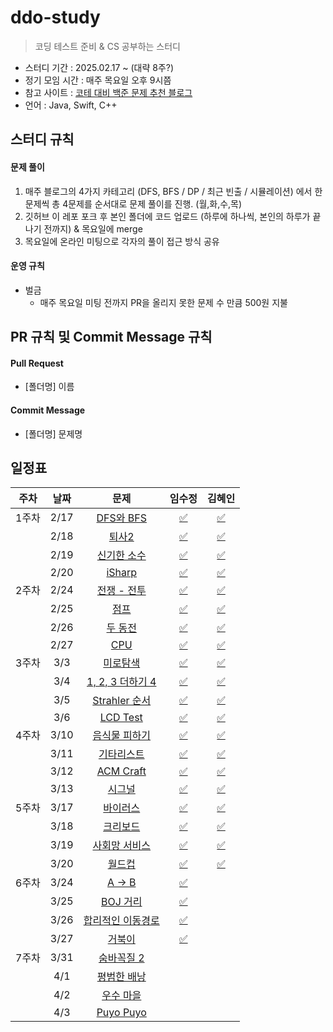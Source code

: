# ddo-study

> 코딩 테스트 준비 & CS 공부하는 스터디

- 스터디 기간 : 2025.02.17 ~ (대략 8주?)
- 정기 모임 시간 : 매주 목요일 오후 9시쯤
- 참고 사이트 : [코테 대비 백준 문제 추천 블로그](https://covenant.tistory.com/224)
- 언어 : Java, Swift, C++

## 스터디 규칙

#### 문제 풀이

1. 매주 블로그의 4가지 카테고리 (DFS, BFS / DP / 최근 빈출 / 시뮬레이션) 에서 한문제씩 총 4문제를 순서대로 문제 풀이를 진행. (월,화,수,목)
2. 깃허브 이 레포 포크 후 본인 폴더에 코드 업로드 (하루에 하나씩, 본인의 하루가 끝나기 전까지) & 목요일에 merge
3. 목요일에 온라인 미팅으로 각자의 풀이 접근 방식 공유

#### 운영 규칙

- 벌금
  - 매주 목요일 미팅 전까지 PR을 올리지 못한 문제 수 만큼 500원 지불

## PR 규칙 및 Commit Message 규칙

#### Pull Request

- [폴더명] 이름

#### Commit Message

- [폴더명] 문제명

## 일정표

| **주차** | **날짜** |                      **문제**                       |                                  **임수정**                                  |                                      **김혜인**                                       |
| :------: | :------: | :-------------------------------------------------: | :--------------------------------------------------------------------------: |:----------------------------------------------------------------------------------:|
|  1주차   |   2/17   |  [DFS와 BFS](https://www.acmicpc.net/problem/1260)  | [✅](https://github.com/sio2whocodes/DDO-study/blob/main/sujeong/1260.swift) |    [✅](https://github.com/sio2whocodes/DDO-study/blob/main/hyein/BJ_1260.java)     |
|          |   2/18   |   [퇴사2](https://www.acmicpc.net/problem/15486)    | [✅](https://github.com/sio2whocodes/DDO-study/blob/main/sujeong/15486.swift) |    [✅](https://github.com/sio2whocodes/DDO-study/blob/main/hyein/BJ_15486.java)    |
|          |   2/19   | [신기한 소수](https://www.acmicpc.net/problem/2023) | [✅](https://github.com/sio2whocodes/DDO-study/blob/main/sujeong/2023.swift) |    [✅](https://github.com/sio2whocodes/DDO-study/blob/main/hyein/BJ_2023.java)     |
|          |   2/20   |   [iSharp](https://www.acmicpc.net/problem/3568)    | [✅](https://github.com/sio2whocodes/DDO-study/blob/main/sujeong/3568.swift) |    [✅](https://github.com/sio2whocodes/DDO-study/blob/main/hyein/BJ_3568.java)     |
|  2주차   |   2/24   |  [전쟁 - 전투](https://www.acmicpc.net/problem/1303)  | [✅](https://github.com/sio2whocodes/DDO-study/blob/main/sujeong/1303.swift) |    [✅](https://github.com/sio2whocodes/DDO-study/blob/main/hyein/BJ_1303.java)     |
|          |   2/25   |   [점프](https://www.acmicpc.net/problem/1890)    | [✅](https://github.com/sio2whocodes/DDO-study/blob/main/sujeong/1890.swift) |    [✅](https://github.com/sio2whocodes/DDO-study/blob/main/hyein/BJ_1890.java)     |
|          |   2/26   | [두 동전](https://www.acmicpc.net/problem/16197) | [✅](https://github.com/sio2whocodes/DDO-study/blob/main/sujeong/16197.swift) |    [✅](https://github.com/sio2whocodes/DDO-study/blob/main/hyein/BJ_16197.java)    |
|          |   2/27   |   [CPU](https://www.acmicpc.net/problem/16506)    | [✅](https://github.com/sio2whocodes/DDO-study/blob/main/sujeong/16506.swift) |    [✅](https://github.com/sio2whocodes/DDO-study/blob/main/hyein/BJ_16506.java)    |
|  3주차   |   3/3   |  [미로탐색](https://www.acmicpc.net/problem/2178)  | [✅](https://github.com/sio2whocodes/DDO-study/blob/main/sujeong/2178.swift) |      [✅](https://github.com/sio2whocodes/DDO-study/blob/main/hyein/BJ_2178.java)       |
|          |   3/4   |   [1, 2, 3 더하기 4](https://www.acmicpc.net/problem/15989)    | [✅](https://github.com/sio2whocodes/DDO-study/blob/main/sujeong/15989.swift) |    [✅](https://github.com/sio2whocodes/DDO-study/blob/main/hyein/BJ_15989.java)    |
|          |   3/5   | [Strahler 순서](https://www.acmicpc.net/problem/9470) | [✅](https://github.com/sio2whocodes/DDO-study/blob/main/sujeong/9470.swift) |    [✅](https://github.com/sio2whocodes/DDO-study/blob/main/hyein/BJ_9470.java)     |
|          |   3/6   |   [LCD Test](https://www.acmicpc.net/problem/2290)    | [✅](https://github.com/sio2whocodes/DDO-study/blob/main/sujeong/2290.swift) |    [✅](https://github.com/sio2whocodes/DDO-study/blob/main/hyein/BJ_2290.java)     |
|  4주차   |   3/10  |  [음식물 피하기](https://www.acmicpc.net/problem/1743)  | [✅](https://sio2whocode.tistory.com/286) |    [✅](https://github.com/sio2whocodes/DDO-study/blob/main/hyein/BJ_1743.java)     |
|          |   3/11  |   [기타리스트](https://www.acmicpc.net/problem/1495) | [✅](https://sio2whocode.tistory.com/290) |    [✅](https://github.com/sio2whocodes/DDO-study/blob/main/hyein/BJ_1495.java)     |
|          |   3/12  | [ACM Craft](https://www.acmicpc.net/problem/1005) | [✅](https://sio2whocode.tistory.com/291) |    [✅](https://github.com/sio2whocodes/DDO-study/blob/main/hyein/BJ_1005.java)     |
|          |   3/13  |   [시그널](https://www.acmicpc.net/problem/16113)  | [✅](https://sio2whocode.tistory.com/292) |    [✅](https://github.com/sio2whocodes/DDO-study/blob/main/hyein/BJ_16113.java)    |
|  5주차   |   3/17  |  [바이러스](https://www.acmicpc.net/problem/2606)  | [✅](https://github.com/sio2whocodes/DDO-study/blob/main/sujeong/2606.swift) | [✅](https://github.com/sio2whocodes/DDO-study/blob/main/hyein/week5/BJ_2606.java)  |
|          |   3/18  |   [크리보드](https://www.acmicpc.net/problem/11058) | [✅](https://github.com/sio2whocodes/DDO-study/blob/main/sujeong/11058.swift) | [✅](https://github.com/sio2whocodes/DDO-study/blob/main/hyein/week5/BJ_11058.java) |
|          |   3/19  | [사회망 서비스](https://www.acmicpc.net/problem/2533) | [✅](https://github.com/sio2whocodes/DDO-study/blob/main/sujeong/2533.swift) | [✅](https://github.com/sio2whocodes/DDO-study/blob/main/hyein/week5/BJ_2533.java)  |
|          |   3/20  |   [월드컵](https://www.acmicpc.net/problem/6987)  | [✅](https://github.com/sio2whocodes/DDO-study/blob/main/sujeong/6987.swift) | [✅](https://github.com/sio2whocodes/DDO-study/blob/main/hyein/week5/BJ_6987.java)  |
|  6주차   |   3/24  |  [A -> B](https://www.acmicpc.net/problem/16953)  | [✅](https://github.com/sio2whocodes/DDO-study/blob/main/sujeong/16953.swift) |                                                                                    |
|          |   3/25  |   [BOJ 거리](https://www.acmicpc.net/problem/12026) | [✅](https://github.com/sio2whocodes/DDO-study/blob/main/sujeong/12026.swift) |                                                                                    |
|          |   3/26  | [합리적인 이동경로](https://www.acmicpc.net/problem/2176) | [✅](https://github.com/sio2whocodes/DDO-study/blob/main/sujeong/2176.cpp) |                                                                                    |
|          |   3/27  |   [거북이](https://www.acmicpc.net/problem/8911)  | [✅](https://github.com/sio2whocodes/DDO-study/blob/main/sujeong/8911.swift) |                                                                                    |
|  7주차   |   3/31  |  [숨바꼭질 2](https://www.acmicpc.net/problem/12851)  |  |                                                                                    |
|          |   4/1  |   [평범한 배낭](https://www.acmicpc.net/problem/12865) |  |                                                                                    |
|          |   4/2  | [우수 마을](https://www.acmicpc.net/problem/1949) |  |                                                                                    |
|          |   4/3  |   [Puyo Puyo](https://www.acmicpc.net/problem/11559)  | |                                                                                    |
